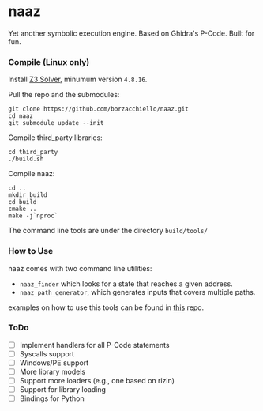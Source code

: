 # naaz

Yet another symbolic execution engine. Based on Ghidra's P-Code. Built for fun.

### Compile (Linux only)

Install [Z3 Solver](https://github.com/Z3Prover/z3), minumum version `4.8.16`.

Pull the repo and the submodules:

```
git clone https://github.com/borzacchiello/naaz.git
cd naaz
git submodule update --init
```

Compile third_party libraries:

```
cd third_party
./build.sh
```

Compile naaz:

```
cd ..
mkdir build
cd build
cmake ..
make -j`nproc`
```

The command line tools are under the directory `build/tools/`

### How to Use

naaz comes with two command line utilities:
- `naaz_finder` which looks for a state that reaches a given address.
- `naaz_path_generator`, which generates inputs that covers multiple paths.

examples on how to use this tools can be found in [this](https://github.com/borzacchiello/naaz-tests) repo.

### ToDo

- [ ] Implement handlers for all P-Code statements
- [ ] Syscalls support
- [ ] Windows/PE support
- [ ] More library models
- [ ] Support more loaders (e.g., one based on rizin)
- [ ] Support for library loading
- [ ] Bindings for Python
